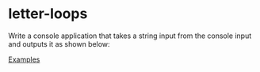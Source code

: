 # letter-loops

Write a console application that takes a string input from the console input and outputs it as shown below:

[Examples](https://www.notion.so/4e7584950efb4f218edefd6bf486b5fd)
